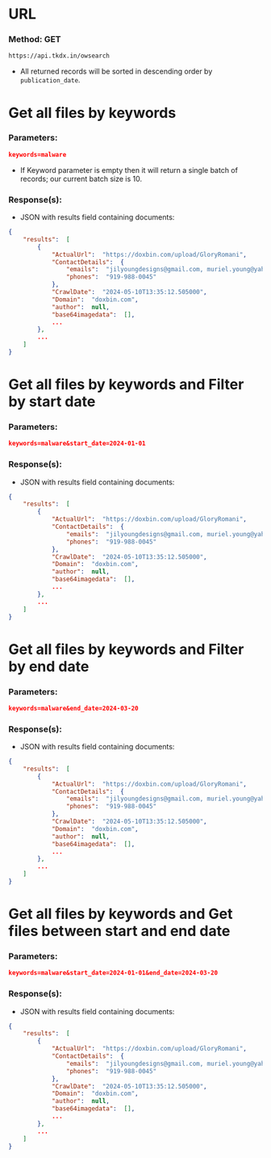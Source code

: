 # URL
### Method: GET
```bash
https://api.tkdx.in/owsearch
```
* All returned records will be sorted in descending order by `publication_date`.

# Get all files by keywords
### Parameters:
```json
keywords=malware
```
* If Keyword parameter is empty then it will return a single batch of records; our current batch size is 10.

### Response(s):
- JSON with results field containing documents:
```json
{
	"results":  [
		{
			"ActualUrl":  "https://doxbin.com/upload/GloryRomani",
			"ContactDetails":  {
				"emails":  "jilyoungdesigns@gmail.com, muriel.young@yahoo.com, glo@imbecile.cloud",
				"phones":  "919-988-0045"
			},
			"CrawlDate":  "2024-05-10T13:35:12.505000",
			"Domain":  "doxbin.com",
			"author":  null,
			"base64imagedata":  [],
			...
		},
		...
	]
}
```

# Get all files by keywords and Filter by start date
### Parameters:
```json
keywords=malware&start_date=2024-01-01
```

### Response(s):
- JSON with results field containing documents:
```json
{
	"results":  [
		{
			"ActualUrl":  "https://doxbin.com/upload/GloryRomani",
			"ContactDetails":  {
				"emails":  "jilyoungdesigns@gmail.com, muriel.young@yahoo.com, glo@imbecile.cloud",
				"phones":  "919-988-0045"
			},
			"CrawlDate":  "2024-05-10T13:35:12.505000",
			"Domain":  "doxbin.com",
			"author":  null,
			"base64imagedata":  [],
			...
		},
		...
	]
}
```

# Get all files by keywords and Filter by end date
### Parameters:
```json
keywords=malware&end_date=2024-03-20
```

### Response(s):
- JSON with results field containing documents:
```json
{
	"results":  [
		{
			"ActualUrl":  "https://doxbin.com/upload/GloryRomani",
			"ContactDetails":  {
				"emails":  "jilyoungdesigns@gmail.com, muriel.young@yahoo.com, glo@imbecile.cloud",
				"phones":  "919-988-0045"
			},
			"CrawlDate":  "2024-05-10T13:35:12.505000",
			"Domain":  "doxbin.com",
			"author":  null,
			"base64imagedata":  [],
			...
		},
		...
	]
}
```

# Get all files by keywords and Get files between start and end date
### Parameters:
```json
keywords=malware&start_date=2024-01-01&end_date=2024-03-20
```

### Response(s):
- JSON with results field containing documents:
```json
{
	"results":  [
		{
			"ActualUrl":  "https://doxbin.com/upload/GloryRomani",
			"ContactDetails":  {
				"emails":  "jilyoungdesigns@gmail.com, muriel.young@yahoo.com, glo@imbecile.cloud",
				"phones":  "919-988-0045"
			},
			"CrawlDate":  "2024-05-10T13:35:12.505000",
			"Domain":  "doxbin.com",
			"author":  null,
			"base64imagedata":  [],
			...
		},
		...
	]
}
```
